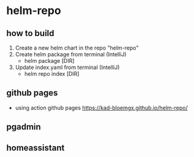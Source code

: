 # helm-repo

## how to build 

1. Create a new helm chart in the repo "helm-repo"
2. Create helm package from terminal (IntelliJ)
   - helm package [DIR]
3. Update index.yaml from terminal (IntelliJ)
    - helm repo index [DIR]

## github pages

- using action github pages
  https://kad-bloemgx.github.io/helm-repo/

## pgadmin


## homeassistant

